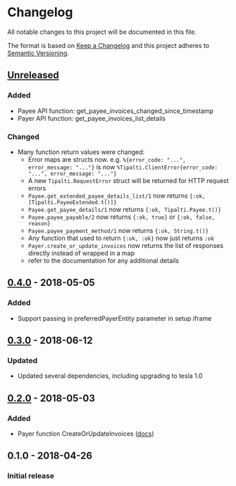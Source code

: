 # Changelog
All notable changes to this project will be documented in this file.

The format is based on [Keep a Changelog](http://keepachangelog.com/en/1.0.0/)
and this project adheres to [Semantic Versioning](http://semver.org/spec/v2.0.0.html).

## [Unreleased][]
### Added
-   Payee API function: get_payee_invoices_changed_since_timestamp
-   Payer API function: get_payee_invoices_list_details

### Changed
-   Many function return values were changed:
    -    Error maps are structs now. e.g. `%{error_code: "...", error_message: "..."}` is now `%Tipalti.ClientError{error_code: "...", error_message: "..."}`
    -    A new `Tipalti.RequestError` struct will be returned for HTTP request errors
    -    `Payee.get_extended_payee_details_list/1` now returns `{:ok, [Tipalti.PayeeExtended.t()]}`
    -    `Payee.get_payee_details/1` now returns `{:ok, Tipalti.Payee.t()}`
    -    `Payee.payee_payable/2` now returns `{:ok, true}` or `{:ok, false, reason}`
    -    `Payee.payee_payment_method/1` now returns `{:ok, String.t()}`
    -    Any function that used to return `{:ok, :ok}` now just returns `:ok`
    -    `Payer.create_or_update_invoices` now returns the list of responses directly instead of wrapped in a map
    -    refer to the documentation for any additional details

## [0.4.0][] - 2018-05-05
### Added
-   Support passing in preferredPayerEntity parameter in setup iframe

## [0.3.0][] - 2018-06-12
### Updated
-   Updated several dependencies, including upgrading to tesla 1.0

## [0.2.0][] - 2018-05-03
### Added
-   Payer function CreateOrUpdateInvoices ([docs](https://hexdocs.pm/tipalti/Tipalti.API.Payer.html#create_or_update_invoices/0))

## 0.1.0 - 2018-04-26
### Initial release

[Unreleased]: https://github.com/peek-travel/tipalti-elixir/compare/0.4.0...HEAD
[0.4.0]: https://github.com/peek-travel/tipalti-elixir/compare/0.3.0...0.4.0
[0.3.0]: https://github.com/peek-travel/tipalti-elixir/compare/0.2.0...0.3.0
[0.2.0]: https://github.com/peek-travel/tipalti-elixir/compare/0.1.0...0.2.0
